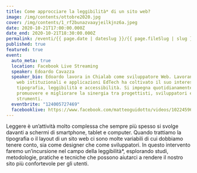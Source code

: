 ```yaml
---
title: Come approcciare la leggibilità* di un sito web?
image: /img/contents/ottobre2020.jpg
cover: /img/contents/1_rf2bunazvaayjeilkjnz6a.jpeg
date: 2020-10-21T17:00:00.000Z
date_end: 2020-10-21T18:30:00.000Z
permalink: /eventi/{{ page.date | dateslug }}/{{ page.fileSlug | slug }}/index.html
published: true
featured: true
event:
  auto_meta: true
  location: Facebook Live Streaming
  speaker: Edoardo Cavazza
  speaker_bio: Edoardo lavora in Chialab come sviluppatore Web. Lavorando a siti
    web istituzionali e applicazioni EdTech ha coltivato il suo interesse per
    tipografia, leggibilità e accessibilità. Si impegna quotidianamente nel
    promuovere e migliorare la sinergia tra progettisti, sviluppatori e
    strumenti.
  eventbrite: "124005727469"
  facebooklive: https://www.facebook.com/matteoguidotto/videos/10224596763650442
---
```

Leggere è un’attività molto complessa che sempre più spesso si svolge davanti a schermi di smartphone, tablet e computer. Quando trattiamo la tipografia o il layout di un sito web ci sono molte variabili di cui dobbiamo tenere conto, sia come designer che come sviluppatori. In questo intervento faremo un’incursione nel campo della leggibilità*, esplorando studi, metodologie, pratiche e tecniche che possono aiutarci a rendere il nostro sito più confortevole per gli utenti.